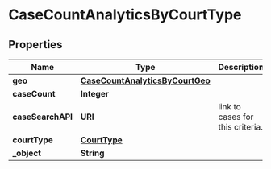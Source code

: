 

# CaseCountAnalyticsByCourtType


## Properties

| Name | Type | Description | Notes |
|------------ | ------------- | ------------- | -------------|
|**geo** | [**CaseCountAnalyticsByCourtGeo**](CaseCountAnalyticsByCourtGeo.md) |  |  |
|**caseCount** | **Integer** |  |  |
|**caseSearchAPI** | **URI** | link to cases for this criteria. |  |
|**courtType** | [**CourtType**](CourtType.md) |  |  |
|**_object** | **String** |  |  |



